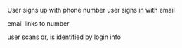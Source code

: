 User signs up with phone number
user signs in with email

email links to number

user scans qr, is identified by login info